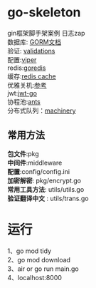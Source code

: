 
# go-skeleton
gin框架脚手架案例 日志zap    
数据库: [GORM文档](https://learnku.com/docs/gorm/v2)       
验证: [validations](https://github.com/go-playground/validator)  
配置:[viper](https://github.com/spf13/viper)  
redis:[goredis](https://github.com/go-redis/redis)  
缓存:[redis cache](https://github.com/go-redis/cache)  
优雅关机:[参考](https://www.liwenzhou.com/posts/Go/graceful_shutdown/)  
jwt:[jwt-go](github.com/dgrijalva/jwt-go)  
协程池:[ants](https://github.com/panjf2000/ants)  
分布式队列：[machinery](https://github.com/RichardKnop/machinery#retry-tasks)

## 常用方法
**包文件**:pkg  
**中间件**:middleware  
**配置**:config/config.ini  
**加密解密**: pkg/encrypt.go  
**常用工具方法**: utils/utils.go  
**验证翻译中文** : utils/trans.go  

# 运行
1、go mod tidy     
2、go mod download     
3、air or go run main.go    
4、localhost:8000
